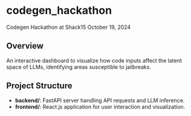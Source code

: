 # codegen_hackathon
Codegen Hackathon at Shack15 October 19, 2024

## Overview

An interactive dashboard to visualize how code inputs affect the latent space of LLMs, identifying areas susceptible to jailbreaks.

## Project Structure

- **backend/**: FastAPI server handling API requests and LLM inference.
- **frontend/**: React.js application for user interaction and visualization.

